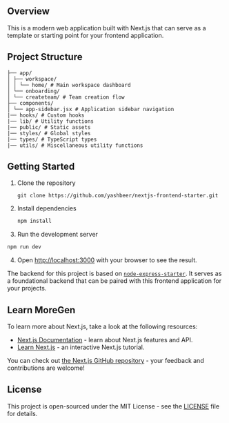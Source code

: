 ## Overview
This is a modern web application built with Next.js that can serve as a template or starting point for your frontend application.

## Project Structure
```
├── app/
│ ├── workspace/
│ │ └── home/ # Main workspace dashboard
│ └── onboarding/
│ └── createteam/ # Team creation flow
├── components/
│ └── app-sidebar.jsx # Application sidebar navigation
|── hooks/ # Custom hooks
|── lib/ # Utility functions
|── public/ # Static assets
|── styles/ # Global styles
|── types/ # TypeScript types
|── utils/ # Miscellaneous utility functions
```

## Getting Started

1. Clone the repository
    ```
    git clone https://github.com/yashbeer/nextjs-frontend-starter.git
    ```
2. Install dependencies
    ```bash
    npm install
    ```
3. Run the development server

```bash
npm run dev
```
4. Open [http://localhost:3000](http://localhost:3000) with your browser to see the result.


The backend for this project is based on [`node-express-starter`](https://github.com/yashbeer/node-express-starter). It serves as a foundational backend that can be paired with this frontend application for your projects.

## Learn MoreGen

To learn more about Next.js, take a look at the following resources:

- [Next.js Documentation](https://nextjs.org/docs) - learn about Next.js features and API.
- [Learn Next.js](https://nextjs.org/learn) - an interactive Next.js tutorial.

You can check out [the Next.js GitHub repository](https://github.com/vercel/next.js) - your feedback and contributions are welcome!

## License

This project is open-sourced under the MIT License - see the [LICENSE](LICENSE) file for details.
